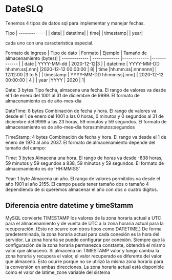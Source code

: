 # DateSLQ

Tenemos 4 tipos de datos sql para implementar y manejar fechas.

Tipo
| -------------|
| date| 
| datetime| 
| time| 
| timestamp| 
| year| 

cada uno con una caracteristica especial.

Formato de ingreso 
| Tipo de dato | Formato | Ejemplo | Tamaño de almacenamiento (bytes)|
| ------------- | ------------- |------------- |------------- |
| date  | YYYY-MM-dd  |  2020-12-12|3 |
| datetime | YYYY-MM-DD hh:mm:ss[.nnn]  |2020-12-12 00:00:00 | 8|
| time  |hh:mm:ss[.nnnnnnn]  | 12:12:00 |3 to 5 |
| timestamp  | YYYY-MM-DD hh:mm:ss[.nnn]  | 2020-12-12 00:00:00 | 4 |
| year  |YYYY   |  2020 | 1|

Date: 3 bytes
Tipo fecha, almacena una fecha. El rango de valores va desde el 1 de enero del 1001 al 31 de diciembre de 9999. El formato de almacenamiento es de año-mes-dia

DateTime: 8 bytes
Combinación de fecha y hora. El rango de valores va desde el 1 de enero del 1001 a las 0 horas, 0 minutos y 0 segundos al 31 de diciembre del 9999 a las 23 horas, 
59 minutos y 59 segundos. El formato de almacenamiento es de año-mes-dia horas:minutos:segundos

TimeStamp: 4 bytes
Combinación de fecha y hora. El rango va desde el 1 de enero de 1970 al año 2037. El formato de almacenamiento depende del tamaño del campo:

Time: 3 bytes
Almacena una hora. El rango de horas va desde -838 horas, 59 minutos y 59 segundos a 838, 59 minutos y 59 segundos. 
El formato de almacenamiento es de 'HH:MM:SS'

Year: 1 byte
Almacena un año. El rango de valores permitidos va desde el año 1901 al año 2155. El campo puede tener tamaño dos o tamaño 4 
dependiendo de si queremos almacenar el año con dos o cuatro dígitos.

## Diferencia entre datetime y timeStamm

MySQL convierte TIMESTAMP los valores de la zona horaria actual a UTC para el almacenamiento y de vuelta de UTC a la zona horaria actual para la recuperación. (Esto no ocurre con otros tipos como DATETIME.) De forma predeterminada, la zona horaria actual para cada conexión es la hora del servidor. La zona horaria se puede configurar por conexión. Siempre que la configuración de la zona horaria permanezca constante, obtendrá el mismo valor que almacenó. Si almacena un TIMESTAMP valor y luego cambia la zona horaria y recupera el valor, el valor recuperado es diferente del valor que almacenó. Esto ocurre porque no se utilizó la misma zona horaria para la conversión en ambas direcciones. La zona horaria actual está disponible como el valor de latime_zone variable del sistema
